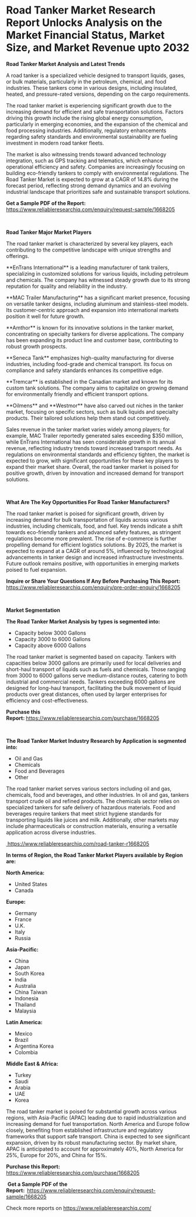 <p><h1>Road Tanker Market Research Report Unlocks Analysis on the Market Financial Status, Market Size, and Market Revenue upto 2032</h1></p><p><strong>Road Tanker Market Analysis and Latest Trends</strong></p>
<p><p>A road tanker is a specialized vehicle designed to transport liquids, gases, or bulk materials, particularly in the petroleum, chemical, and food industries. These tankers come in various designs, including insulated, heated, and pressure-rated versions, depending on the cargo requirements. </p><p>The road tanker market is experiencing significant growth due to the increasing demand for efficient and safe transportation solutions. Factors driving this growth include the rising global energy consumption, particularly in emerging economies, and the expansion of the chemical and food processing industries. Additionally, regulatory enhancements regarding safety standards and environmental sustainability are fueling investment in modern road tanker fleets.</p><p>The market is also witnessing trends toward advanced technology integration, such as GPS tracking and telematics, which enhance operational efficiency and safety. Companies are increasingly focusing on building eco-friendly tankers to comply with environmental regulations. The Road Tanker Market is expected to grow at a CAGR of 14.8% during the forecast period, reflecting strong demand dynamics and an evolving industrial landscape that prioritizes safe and sustainable transport solutions.</p></p>
<p><strong>Get a Sample PDF of the Report:&nbsp;</strong> <a href="https://www.reliableresearchiq.com/enquiry/request-sample/1668205?utm_campaign=2580&utm_medium=2&utm_source=Github&utm_content=ia&utm_term=06032025&utm_id=road-tanker">https://www.reliableresearchiq.com/enquiry/request-sample/1668205</a></p>
<p>&nbsp;</p>
<p><strong>Road Tanker Major Market Players</strong></p>
<p><p>The road tanker market is characterized by several key players, each contributing to the competitive landscape with unique strengths and offerings. </p><p>**EnTrans International** is a leading manufacturer of tank trailers, specializing in customized solutions for various liquids, including petroleum and chemicals. The company has witnessed steady growth due to its strong reputation for quality and reliability in the industry. </p><p>**MAC Trailer Manufacturing** has a significant market presence, focusing on versatile tanker designs, including aluminum and stainless-steel models. Its customer-centric approach and expansion into international markets position it well for future growth. </p><p>**Amthor** is known for its innovative solutions in the tanker market, concentrating on specialty tankers for diverse applications. The company has been expanding its product line and customer base, contributing to robust growth prospects. </p><p>**Seneca Tank** emphasizes high-quality manufacturing for diverse industries, including food-grade and chemical transport. Its focus on compliance and safety standards enhances its competitive edge. </p><p>**Tremcar** is established in the Canadian market and known for its custom tank solutions. The company aims to capitalize on growing demand for environmentally friendly and efficient transport options. </p><p>**Oilmens** and **Westmor** have also carved out niches in the tanker market, focusing on specific sectors, such as bulk liquids and specialty products. Their tailored solutions help them stand out competitively.</p><p>Sales revenue in the tanker market varies widely among players; for example, MAC Trailer reportedly generated sales exceeding $350 million, while EnTrans International has seen considerable growth in its annual revenue, reflecting industry trends toward increased transport needs. As regulations on environmental standards and efficiency tighten, the market is expected to grow, with significant opportunities for these key players to expand their market share. Overall, the road tanker market is poised for positive growth, driven by innovation and increased demand for transport solutions.</p></p>
<p>&nbsp;</p>
<p><strong>What Are The Key Opportunities For Road Tanker Manufacturers?</strong></p>
<p><p>The road tanker market is poised for significant growth, driven by increasing demand for bulk transportation of liquids across various industries, including chemicals, food, and fuel. Key trends indicate a shift towards eco-friendly tankers and advanced safety features, as stringent regulations become more prevalent. The rise of e-commerce is further propelling demand for efficient logistics solutions. By 2025, the market is expected to expand at a CAGR of around 5%, influenced by technological advancements in tanker design and increased infrastructure investments. Future outlook remains positive, with opportunities in emerging markets poised to fuel expansion.</p></p>
<p><strong>Inquire or Share Your Questions If Any Before Purchasing This Report:</strong> <a href="https://www.reliableresearchiq.com/enquiry/pre-order-enquiry/1668205?utm_campaign=2580&utm_medium=2&utm_source=Github&utm_content=ia&utm_term=06032025&utm_id=road-tanker">https://www.reliableresearchiq.com/enquiry/pre-order-enquiry/1668205</a></p>
<p>&nbsp;</p>
<p><strong>Market Segmentation</strong></p>
<p><strong>The Road Tanker Market Analysis by types is segmented into:</strong></p>
<p><ul><li>Capacity below 3000 Gallons</li><li>Capacity 3000 to 6000 Gallons</li><li>Capacity above 6000 Gallons</li></ul></p>
<p><p>The road tanker market is segmented based on capacity. Tankers with capacities below 3000 gallons are primarily used for local deliveries and short-haul transport of liquids such as fuels and chemicals. Those ranging from 3000 to 6000 gallons serve medium-distance routes, catering to both industrial and commercial needs. Tankers exceeding 6000 gallons are designed for long-haul transport, facilitating the bulk movement of liquid products over great distances, often used by larger enterprises for efficiency and cost-effectiveness.</p></p>
<p><strong>Purchase this Report:&nbsp;</strong><a href="https://www.reliableresearchiq.com/purchase/1668205?utm_campaign=2580&utm_medium=2&utm_source=Github&utm_content=ia&utm_term=06032025&utm_id=road-tanker">https://www.reliableresearchiq.com/purchase/1668205</a></p>
<p>&nbsp;</p>
<p><strong>The Road Tanker Market Industry Research by Application is segmented into:</strong></p>
<p><ul><li>Oil and Gas</li><li>Chemicals</li><li>Food and Beverages</li><li>Other</li></ul></p>
<p><p>The road tanker market serves various sectors including oil and gas, chemicals, food and beverages, and other industries. In oil and gas, tankers transport crude oil and refined products. The chemicals sector relies on specialized tankers for safe delivery of hazardous materials. Food and beverages require tankers that meet strict hygiene standards for transporting liquids like juices and milk. Additionally, other markets may include pharmaceuticals or construction materials, ensuring a versatile application across diverse industries.</p></p>
<p><a href="https://www.reliableresearchiq.com/road-tanker-r1668205?utm_campaign=2580&utm_medium=2&utm_source=Github&utm_content=ia&utm_term=06032025&utm_id=road-tanker">&nbsp;https://www.reliableresearchiq.com/road-tanker-r1668205</a></p>
<p><strong>In terms of Region, the Road Tanker Market Players available by Region are:</strong></p>
<p>
    <p> <strong> North America: </strong>
        <ul>
            <li>United States</li>
            <li>Canada</li>
        </ul>
        </p> 
    <p> <strong> Europe: </strong>
        <ul>
            <li>Germany</li>
            <li>France</li>
            <li>U.K.</li>
            <li>Italy</li>
            <li>Russia</li>
        </ul>
        </p> 
    <p> <strong> Asia-Pacific: </strong>
        <ul>
            <li>China</li>
            <li>Japan</li>
            <li>South Korea</li>
            <li>India</li>
            <li>Australia</li>
            <li>China Taiwan</li>
            <li>Indonesia</li>
            <li>Thailand</li>
            <li>Malaysia</li>
        </ul>
        </p> 
    <p> <strong> Latin America: </strong>
        <ul>
            <li>Mexico</li>
            <li>Brazil</li>
            <li>Argentina Korea</li>
            <li>Colombia</li>
        </ul>
        </p> 
    <p> <strong> Middle East & Africa: </strong>
        <ul>
            <li>Turkey</li>
            <li>Saudi</li>
            <li>Arabia</li>
            <li>UAE</li>
            <li>Korea</li>
        </ul>
    </p>
    </p>
<p><p>The road tanker market is poised for substantial growth across various regions, with Asia-Pacific (APAC) leading due to rapid industrialization and increasing demand for fuel transportation. North America and Europe follow closely, benefiting from established infrastructure and regulatory frameworks that support safe transport. China is expected to see significant expansion, driven by its robust manufacturing sector. By market share, APAC is anticipated to account for approximately 40%, North America for 25%, Europe for 20%, and China for 15%.</p></p>
<p><strong>Purchase this Report: </strong><a href="https://www.reliableresearchiq.com/purchase/1668205?utm_campaign=2580&utm_medium=2&utm_source=Github&utm_content=ia&utm_term=06032025&utm_id=road-tanker">https://www.reliableresearchiq.com/purchase/1668205</a></p>
<p>&nbsp;<strong>Get a Sample PDF of the Report:&nbsp;&nbsp;</strong><a href="https://www.reliableresearchiq.com/enquiry/request-sample/1668205?utm_campaign=2580&utm_medium=2&utm_source=Github&utm_content=ia&utm_term=06032025&utm_id=road-tanker">https://www.reliableresearchiq.com/enquiry/request-sample/1668205</a></p>
<p><strong></strong></p>
<p>Check more reports on <a href="https://www.reliableresearchiq.com/?utm_campaign=2580&utm_medium=2&utm_source=Github&utm_content=ia&utm_term=06032025&utm_id=road-tanker">https://www.reliableresearchiq.com/</a></p>